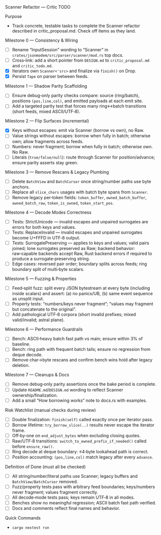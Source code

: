 Scanner Refactor — Critic TODO

Purpose
- Track concrete, testable tasks to complete the Scanner refactor described in critic_proposal.md. Check off items as they land.

Milestone 0 — Consistency & Wiring
- [ ] Rename “InputSession” wording to “Scanner” in `crates/jsonmodem/src/parser/scanner/mod.rs` top docs.
- [ ] Cross‑link: add a short pointer from `DESIGN.md` to `critic_proposal.md` and `critic_todo.md`.
- [x] Iterators own `Scanner<'src>` and finalize via `finish()` on Drop.
- [x] Persist `Tape` on parser between feeds.

Milestone 1 — Shadow Parity Scaffolding
- [ ] Ensure debug‑only parity checks compare: source (ring/batch), positions `(pos,line,col)`, and emitted payloads at each emit site.
- [ ] Add a targeted parity test that forces many ring↔batch transitions (short feeds, mixed ASCII/UTF‑8).

Milestone 2 — Flip Surfaces (incremental)
- [x] Keys without escapes: emit via Scanner (borrow vs own), no Raw.
- [ ] Value strings without escapes: borrow when fully in batch; otherwise own; allow fragments across feeds.
- [ ] Numbers: never fragment; borrow when fully in batch; otherwise own. No Raw.
- [ ] Literals (`true/false/null`): route through Scanner for position/advance; ensure parity asserts stay green.

Milestone 3 — Remove Rescans & Legacy Plumbing
- [ ] Delete `BatchView` and `BatchCursor` once string/number paths use byte anchors.
- [ ] Replace all `slice_chars` usages with batch byte spans from `Scanner`.
- [ ] Remove legacy per‑token fields: `token_buffer`, `owned_batch_buffer`, `owned_batch_raw`, `token_is_owned`, `token_start_pos`.

Milestone 4 — Decode Modes Correctness
- [ ] Tests: StrictUnicode — invalid escapes and unpaired surrogates are errors for both keys and values.
- [ ] Tests: ReplaceInvalid — invalid escapes and unpaired surrogates become U+FFFD in UTF‑8 output.
- [ ] Tests: SurrogatePreserving — applies to keys and values; valid pairs joined; lone surrogates preserved as Raw; backend behavior: raw‑capable backends accept Raw, Rust backend errors if required to produce a surrogate‑preserving string.
- [ ] Edge cases: reversed pair order; boundary splits across feeds; ring boundary split of multi‑byte scalars.

Milestone 5 — Fuzzing & Properties
- [ ] Feed‑split fuzz: split every JSON bytestream at every byte (including inside scalars) and assert: (a) no panics/UB, (b) same event sequence as unsplit input.
- [ ] Property tests: “numbers/keys never fragment”; “values may fragment but concatenate to the original”.
- [ ] Add pathological UTF‑8 corpora (short invalid prefixes; mixed valid/invalid; astral plane).

Milestone 6 — Performance Guardrails
- [ ] Bench: ASCII‑heavy batch fast path vs main; ensure within 3% of baseline.
- [ ] Bench: ring path with frequent batch tails; ensure no regression from deque decode.
- [ ] Remove char→byte rescans and confirm bench wins hold after legacy deletion.

Milestone 7 — Cleanups & Docs
- [ ] Remove debug‑only parity assertions once the bake period is complete.
- [ ] Update `README.md`/`DESIGN.md` wording to reflect Scanner ownership/finalization.
- [ ] Add a small “How borrowing works” note to docs.rs with examples.

Risk Watchlist (manual checks during review)
- [ ] Double finalization: `finish(self)` called exactly once per iterator pass.
- [ ] Borrow lifetime: `try_borrow_slice(..)` results never escape the iterator frame.
- [ ] Off‑by‑one on `end_adjust_bytes` when excluding closing quotes.
- [ ] Raw/UTF‑8 transitions: `switch_to_owned_prefix_if_needed()` called before `ensure_raw()`.
- [ ] Ring decode at deque boundary: ≤4‑byte lookahead path is correct.
- [ ] Position accounting: `(pos,line,col)` match legacy after every `advance`.

Definition of Done (must all be checked)
- [ ] All string/number/literal paths use Scanner; legacy buffers and `BatchView/BatchCursor` removed.
- [ ] Fuzz/property tests pass with arbitrary feed boundaries; keys/numbers never fragment; values fragment correctly.
- [ ] All decode‑mode tests pass; keys remain UTF‑8 in all modes.
- [ ] Benches show no meaningful regression; ASCII batch fast path verified.
- [ ] Docs and comments reflect final names and behavior.

Quick Commands
- `cargo nextest run`
